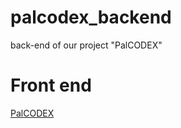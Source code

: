 # palcodex_backend
 back-end of our project "PalCODEX"

# Front end
 <a href="https://github.com/DanteCS25/PalCODEX.git">PalCODEX</a>
